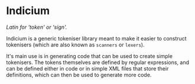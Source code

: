 # Indicium 

*Latin for 'token' or 'sign'.*

Indicium is a generic tokeniser library meant to make it easier to construct tokenisers (which are also known as `scanners` or `lexers`). 

It's main use is in generating code that can be used to create simple tokenisers. The tokens themselves are defined by regular expressions, and can be defined either in code or in simple XML files that store their definitions, which can then be used to generate more code.